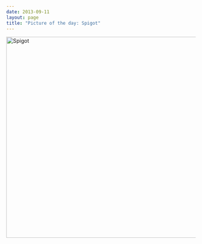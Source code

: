 ```yaml
---
date: 2013-09-11
layout: page
title: "Picture of the day: Spigot"
---
```


<a href="http://www.flickr.com/photos/rockchalk/9728880428/" title="Spigot by ruralocity, on Flickr"><img src="https://farm3.staticflickr.com/2893/9728880428_7b3930e0e7_c.jpg" width="800" height="534" alt="Spigot"></a>


